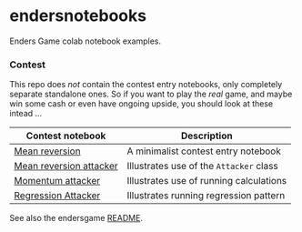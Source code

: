 # endersnotebooks
Enders Game colab notebook examples. 

### Contest 

This repo does *not* contain the contest entry notebooks, only completely separate standalone ones. So if you want to play the *real* game, and maybe win some cash or even have ongoing upside, you should look at these intead ...

| Contest notebook | Description |
| --- | --- |
| [Mean reversion](https://github.com/crunchdao/quickstarters/blob/master/competitions/mid-one/mean_reversion/mean_reversion.ipynb) | A minimalist contest entry notebook |
| [Mean reversion attacker](https://github.com/microprediction/quickstarters/blob/master/competitions/mid-one/mean_reversion_attacker/mean_reversion_attacker.ipynb) | Illustrates use of the `Attacker` class|
| [Momentum attacker](https://github.com/microprediction/quickstarters/blob/master/competitions/mid-one/momentum_attacker/momentum_attacker.ipynb) | Illustrates use of running calculations |
| [Regression Attacker](https://github.com/microprediction/quickstarters/blob/master/competitions/mid-one/regression_attacker/regression_attacker.ipynb) | Illustrates running regression pattern |

See also the endersgame [README](https://github.com/microprediction/endersgame/blob/main/README.md).

